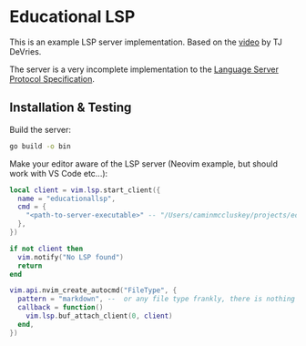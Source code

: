 # Educational LSP

This is an example LSP server implementation. Based on the [video](https://www.youtube.com/watch?v=YsdlcQoHqPY&t=3034s) by TJ DeVries.

The server is a very incomplete implementation to the [Language Server Protocol Specification](https://microsoft.github.io/language-server-protocol/specifications/lsp/3.17/specification/).

## Installation & Testing

Build the server:

```sh
go build -o bin
```

Make your editor aware of the LSP server (Neovim example, but should work with VS Code etc...):

```lua
local client = vim.lsp.start_client({
  name = "educationallsp",
  cmd = {
    "<path-to-server-executable>" -- "/Users/caminmccluskey/projects/educationallsp/bin/educationallsp"
  },
})

if not client then
  vim.notify("No LSP found")
  return
end

vim.api.nvim_create_autocmd("FileType", {
  pattern = "markdown", --  or any file type frankly, there is nothing specific to Markdown handled by this LSP server
  callback = function()
    vim.lsp.buf_attach_client(0, client)
  end,
})
```
